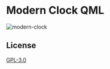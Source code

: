# Modern Clock QML


![modern-clock](https://i.imgur.com/COqYMiT.png)

License
-------

[GPL-3.0](https://github.com/rafzby/qml-modern-clock/blob/master/LICENSE)


